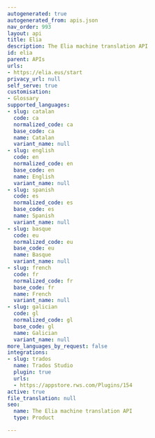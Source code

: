 ```yaml
---
autogenerated: true
autogenerated_from: apis.json
nav_order: 993
layout: api
title: Elia
description: The Elia machine translation API
id: elia
parent: APIs
urls:
- https://elia.eus/start
privacy_url: null
self_serve: true
customisation:
- Glossary
supported_languages:
- slug: catalan
  code: ca
  normalized_code: ca
  base_code: ca
  name: Catalan
  variant_name: null
- slug: english
  code: en
  normalized_code: en
  base_code: en
  name: English
  variant_name: null
- slug: spanish
  code: es
  normalized_code: es
  base_code: es
  name: Spanish
  variant_name: null
- slug: basque
  code: eu
  normalized_code: eu
  base_code: eu
  name: Basque
  variant_name: null
- slug: french
  code: fr
  normalized_code: fr
  base_code: fr
  name: French
  variant_name: null
- slug: galician
  code: gl
  normalized_code: gl
  base_code: gl
  name: Galician
  variant_name: null
more_languages_by_request: false
integrations:
- slug: trados
  name: Trados Studio
  plugin: true
  urls:
  - https://appstore.rws.com/Plugins/154
active: true
file_translation: null
seo:
  name: The Elia machine translation API
  type: Product

---
```


